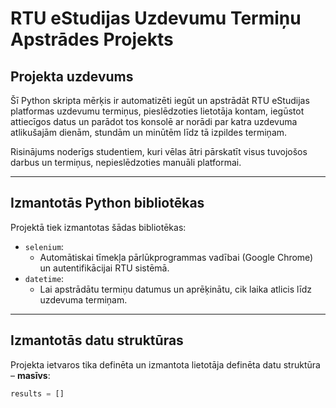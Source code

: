 # RTU eStudijas Uzdevumu Termiņu Apstrādes Projekts

## Projekta uzdevums

Šī Python skripta mērķis ir automatizēti iegūt un apstrādāt RTU eStudijas platformas uzdevumu termiņus, pieslēdzoties lietotāja kontam, iegūstot attiecīgos datus un parādot tos konsolē ar norādi par katra uzdevuma atlikušajām dienām, stundām un minūtēm līdz tā izpildes termiņam.

Risinājums noderīgs studentiem, kuri vēlas ātri pārskatīt visus tuvojošos darbus un termiņus, nepieslēdzoties manuāli platformai.

---

## Izmantotās Python bibliotēkas

Projektā tiek izmantotas šādas bibliotēkas:

- `selenium`: 
  - Automātiskai tīmekļa pārlūkprogrammas vadībai (Google Chrome) un autentifikācijai RTU sistēmā.
- `datetime`: 
  - Lai apstrādātu termiņu datumus un aprēķinātu, cik laika atlicis līdz uzdevuma termiņam.
---

## Izmantotās datu struktūras

Projekta ietvaros tika definēta un izmantota lietotāja definēta datu struktūra – **masīvs**:

```python
results = []
